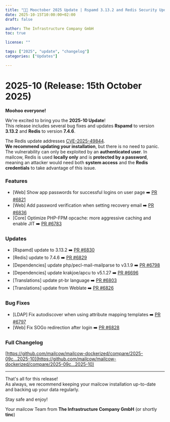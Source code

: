 ```yaml
---
title: "🎃🐄 Mooctober 2025 Update | Rspamd 3.13.2 and Redis Security Update"
date: 2025-10-15T10:00:00+02:00
draft: false

author: The Infrastructure Company GmbH
toc: true

license: ""

tags: ["2025", "update", "changelog"]
categories: ["Updates"]

---
```


# 2025-10 (Release: 15th October 2025)

**Moohoo everyone!**

We're excited to bring you the **2025-10 Update**!  
This release includes several bug fixes and updates **Rspamd** to version **3.13.2** and **Redis** to version **7.4.6**.

The Redis update addresses [CVE-2025-49844](https://github.com/redis/redis/security/advisories/GHSA-4789-qfc9-5f9q).  
**We recommend updating your installation**, but there is no need to panic.  
The vulnerability can only be exploited by an **authenticated user**.
In mailcow, Redis is used **locally only** and is **protected by a password**, meaning an attacker would need both **system access** and the **Redis credentials** to take advantage of this issue.


### Features
* [Web] Show app passwords for successful logins on user page ➡️ [PR #6821](https://github.com/mailcow/mailcow-dockerized/pull/6821)
* [Web] Add password verification when setting recovery email ➡️ [PR #6836](https://github.com/mailcow/mailcow-dockerized/pull/6836)
* [Core] Optimize PHP-FPM opcache: more aggressive caching and enable JIT ➡️ [PR #6783](https://github.com/mailcow/mailcow-dockerized/pull/6783)

### Updates
* [Rspamd] update to 3.13.2 ➡️ [PR #6830](https://github.com/mailcow/mailcow-dockerized/pull/6830)
* [Redis] update to 7.4.6 ➡️ [PR #6829](https://github.com/mailcow/mailcow-dockerized/pull/6829)
* [Dependencies] update php/pecl-mail-mailparse to v3.1.9 ➡️ [PR #6798](https://github.com/mailcow/mailcow-dockerized/pull/6798)
* [Dependencies] update krakjoe/apcu to v5.1.27 ➡️ [PR #6696](https://github.com/mailcow/mailcow-dockerized/pull/6696)
* [Translations] update pt-br language ➡️ [PR #6803](https://github.com/mailcow/mailcow-dockerized/pull/6803)
* [Translations] update from Weblate ➡️ [PR #6826](https://github.com/mailcow/mailcow-dockerized/pull/6826)

### Bug Fixes
* [LDAP] Fix autodiscover when using attribute mapping templates ➡️ [PR #6797](https://github.com/mailcow/mailcow-dockerized/pull/6797)
* [Web] Fix SOGo redirection after login ➡️ [PR #6828](https://github.com/mailcow/mailcow-dockerized/pull/6828)

### Full Changelog
[https://github.com/mailcow/mailcow-dockerized/compare/2025-09c...2025-10](https://github.com/mailcow/mailcow-dockerized/compare/2025-09c...2025-10)

---


That's all for this release!  
As always, we recommend keeping your mailcow installation up-to-date and backing up your data regularly.

Stay safe and enjoy!

Your mailcow Team from **The Infrastructure Company GmbH** (or shortly **tinc**)
